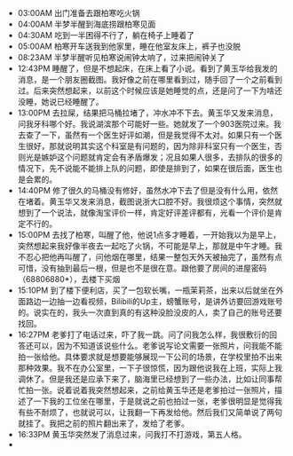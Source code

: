 - 03:00AM 出门准备去跟柏寒吃火锅
- 04:00AM 半梦半醒到海底捞跟柏寒见面
- 04:30AM 吃到一半困得不行了，躺在椅子上睡着了
- 05:00AM 柏寒开车送我到他家里，睡在他室友床上，裤子也没脱
- 08:23AM 半梦半醒听见柏寒说闹钟太响了，过来把闹钟关了
- 12:43PM 睡醒了，但是不想起床，在床上看了小说。看到了黄玉华给我发的消息，是一个朋友圈截图。我好像之前在哪里看到过，随手回了一个之前看到过。后来突然想起来，以前这个时候应该是她睡觉的点，还是问了一下为啥还没睡，她说已经睡醒了。
- 13:00PM 去拉屎，结果把马桶拉堵了，冲水冲不下去。黄玉华又发来消息，问我牙科哪个好。我说湖滨那个可能好一些。她就发了一个903医院过来。我去查了一下，虽然有一个医生好评如潮，但是我觉得不太对。如果只有一个医生很好，那就说明其实这个科室是有问题的，因为除非科室只有一个医生，否则光是嫉妒这个问题就肯定会有矛盾爆发；况且如果人很多，去排队的很多的情况下，先不说能不能排上队的问题，即使是排到了，如果在很后面，医生也是会累的。
- 14:40PM 修了很久的马桶没有修好，虽然水冲下去了但是没有什么用，依然在堵着。黄玉华又发来消息，截图说浙大口腔不好。我很烦这个事情，突然就想到了一个说法，就像淘宝评价一样，肯定好评差评都有，光看一个评价是肯定不行的。
- 15:00PM 去找了柏寒，叫醒了他，他说1点多才睡着，一开始我以为是早上，突然想起来我好像半夜去一起吃了火锅，不可能是早上，那就是中午才睡。我不忍心把他再叫醒了，问他烟在哪里，结果一整包天外天被抽完了，虽然有点可惜，没有抽到最后一根，但是也不是很在意。跟他要了房间的进屋密码（68806880*），去楼下买烟
- 15:10PM 到了楼下便利店，买了一包软长嘴，一瓶茉莉茶，出来以后就坐在外面路边一边抽一边看视频，Bilibili的Up主，螃蟹账号，是讲外访要回游戏账号的。说实在的，我头一次直到真的有这种没脸没皮的人，卖了自己的账号还要找回。
- 16:27PM 老爹打了电话过来，吓了我一跳。问了问我怎么样，我很敷衍的回答还可以，因为不知道该说些什么。老爹说写论文需要一张照片，问我能不能拍一张给他。具体要求就是想要能够展现一下公司的场景，在学校里拍不出来那种效果。我不在办公室里，一下子很惊慌，因为跟他说我在上班，实际上我调休了。但是我还是应承下来了，脑海里已经想到了一些办法，比如让同事帮忙拍一张。说着说着我突然想起来，之前给黄玉华还是老爹拍过一张照片，描述了一下我的工位坐在哪里，于是就说之前也拍过一张，老爹很明显是觉得我有些不耐烦了，也就说可以，让我翻一下再发给他。然后我们又简单说了两句就挂了。我把之前的照片翻出来了，发给了老爹。
- 16:33PM 黄玉华突然发了消息过来，问我打不打游戏，第五人格。
-